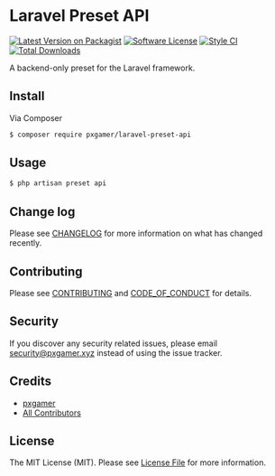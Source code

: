 # Laravel Preset API

[![Latest Version on Packagist][ico-version]][link-packagist]
[![Software License][ico-license]](LICENSE.md)
[![Style CI][ico-styleci]][link-styleci]
[![Total Downloads][ico-downloads]][link-downloads]

A backend-only preset for the Laravel framework.

## Install

Via Composer

```bash
$ composer require pxgamer/laravel-preset-api
```

## Usage

```bash
$ php artisan preset api
```

## Change log

Please see [CHANGELOG](CHANGELOG.md) for more information on what has changed recently.

## Contributing

Please see [CONTRIBUTING](.github/CONTRIBUTING.md) and [CODE_OF_CONDUCT](.github/CODE_OF_CONDUCT.md) for details.

## Security

If you discover any security related issues, please email security@pxgamer.xyz instead of using the issue tracker.

## Credits

- [pxgamer][link-author]
- [All Contributors][link-contributors]

## License

The MIT License (MIT). Please see [License File](LICENSE.md) for more information.

[ico-version]: https://img.shields.io/packagist/v/pxgamer/laravel-preset-api.svg?style=flat-square
[ico-license]: https://img.shields.io/badge/license-MIT-brightgreen.svg?style=flat-square
[ico-styleci]: https://styleci.io/repos/195417471/shield
[ico-downloads]: https://img.shields.io/packagist/dt/pxgamer/laravel-preset-api.svg?style=flat-square

[link-packagist]: https://packagist.org/packages/pxgamer/laravel-preset-api
[link-styleci]: https://styleci.io/repos/195417471
[link-downloads]: https://packagist.org/packages/pxgamer/laravel-preset-api
[link-author]: https://github.com/pxgamer
[link-contributors]: ../../contributors
